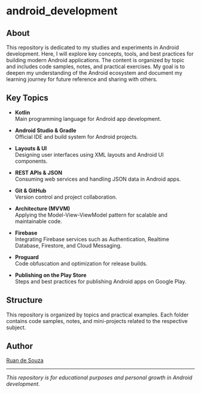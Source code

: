 # android_development

## About

This repository is dedicated to my studies and experiments in Android development. Here, I will explore key concepts, tools, and best practices for building modern Android applications. The content is organized by topic and includes code samples, notes, and practical exercises. My goal is to deepen my understanding of the Android ecosystem and document my learning journey for future reference and sharing with others.

## Key Topics

- **Kotlin**  
  Main programming language for Android app development.

- **Android Studio & Gradle**  
  Official IDE and build system for Android projects.

- **Layouts & UI**  
  Designing user interfaces using XML layouts and Android UI components.

- **REST APIs & JSON**  
  Consuming web services and handling JSON data in Android apps.

- **Git & GitHub**  
  Version control and project collaboration.

- **Architecture (MVVM)**  
  Applying the Model-View-ViewModel pattern for scalable and maintainable code.

- **Firebase**  
  Integrating Firebase services such as Authentication, Realtime Database, Firestore, and Cloud Messaging.

- **Proguard**  
  Code obfuscation and optimization for release builds.

- **Publishing on the Play Store**  
  Steps and best practices for publishing Android apps on Google Play.

## Structure

This repository is organized by topics and practical examples. Each folder contains code samples, notes, and mini-projects related to the respective subject.

## Author

[Ruan de Souza](https://github.com/ruan-ds)

---

*This repository is for educational purposes and personal growth in Android development.*